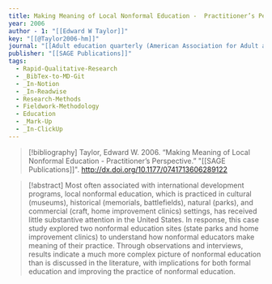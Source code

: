 ```yaml
---
title: Making Meaning of Local Nonformal Education -  Practitioner’s Perspective
year: 2006
author - 1: "[[Edward W Taylor]]"
key: "[[@Taylor2006-hm]]"
journal: "[[Adult education quarterly (American Association for Adult and Continuing Education)]]"
publisher: "[[SAGE Publications]]"
tags:
  - Rapid-Qualitative-Research
  - _BibTex-to-MD-Git
  - _In-Notion
  - _In-Readwise
  - Research-Methods
  - Fieldwork-Methodology
  - Education
  - _Mark-Up
  - _In-ClickUp
---
```


> [!bibliography]
> Taylor, Edward W. 2006. “Making Meaning of Local Nonformal Education -  Practitioner’s Perspective.” "[[SAGE Publications]]". http://dx.doi.org/10.1177/0741713606289122

> [!abstract]
> Most often associated with international development programs, local nonformal education, which is practiced in cultural (museums), historical (memorials, battlefields), natural (parks), and commercial (craft, home improvement clinics) settings, has received little substantive attention in the United States. In response, this case study explored two nonformal education sites (state parks and home improvement clinics) to understand how nonformal educators make meaning of their practice. Through observations and interviews, results indicate a much more complex picture of nonformal education than is discussed in the literature, with implications for both formal education and improving the practice of nonformal education.